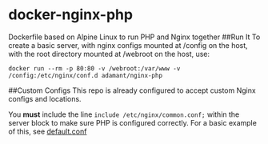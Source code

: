 # docker-nginx-php
Dockerfile based on Alpine Linux to run PHP and Nginx together
##Run It
To create a basic server, with nginx configs mounted at /config on the host, with the root directory mounted at /webroot on the host, use:

```
docker run --rm -p 80:80 -v /webroot:/var/www -v /config:/etc/nginx/conf.d adamant/nginx-php
```

##Custom Configs
This repo is already configured to accept custom Nginx configs and locations. 

You **must** include the line `include /etc/nginx/common.conf;` within the server block to make sure PHP is configured correctly. For a basic example of this, see [default.conf](https://github.com/Adam-Ant/docker-nginx-php/blob/master/configs/default.conf)
